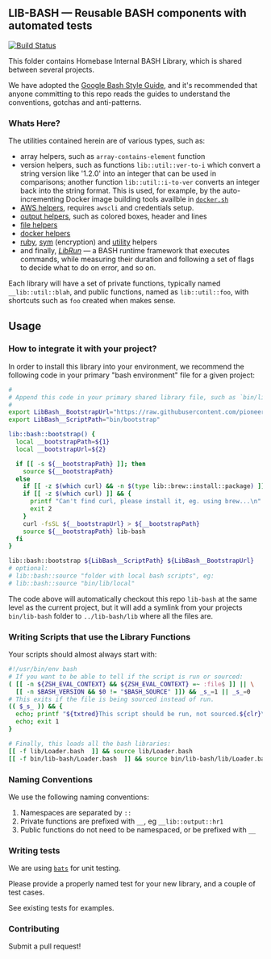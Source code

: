 ## LIB-BASH — Reusable BASH components with automated tests

[![Build Status](https://travis-ci.org/pioneerworks/lib-bash.svg?branch=master)](https://travis-ci.org/pioneerworks/lib-bash)

This folder contains Homebase Internal BASH Library, which is shared between several projects.

We have adopted the [Google Bash Style Guide](https://google.github.io/styleguide/shell.xml), and it's recommended that anyone committing to this repo reads the guides to understand the conventions, gotchas and anti-patterns.

### Whats Here?

The utilities contained herein are of various types, such as:

 * array helpers, such as `array-contains-element` function
 * version helpers, such as functions `lib::util::ver-to-i` which convert a string version like '1.2.0' into an integer that can be used in comparisons; another function `lib::util::i-to-ver` converts an integer back into the string format. This is used, for example, by the auto-incrementing Docker image building tools availble in [`docker.sh`](lib/docker.sh)
 * [AWS helpers](lib/aws.sh), requires `awscli` and credentials setup.
 * [output helpers](lib/output.sh), such as colored boxes, header and lines
 * [file helpers](lib/file.sh)
 * [docker helpers](lib/docker.sh)
 * [ruby](lib/ruby.sh), [sym](lib/sym.sh) (encryption) and [utility](lib/utility.sh) helpers
 * and finally, [*LibRun*](lib/runtime.sh) — a BASH runtime framework that executes commands, while measuring their duration and following a set of flags to decide what to do on error, and so on.

Each library will have a set of private functions, typically named `__lib::util::blah`, and public functions, named as `lib::util::foo`, with shortcuts such as `foo` created when makes sense.

## Usage

### How to integrate it with your project?

In order to install this library into your environment, we recommend the following code in your primary "bash environment" file for a given project:

```bash
#
# Append this code in your primary shared library file, such as `bin/lib.bash`
#
export LibBash__BootstrapUrl="https://raw.githubusercontent.com/pioneerworks/lib-bash/master/bin/bootstrap"
export LibBash__ScriptPath="bin/bootstrap"

lib::bash::bootstrap() {
  local __bootstrapPath=${1}
  local __bootstrapUrl=${2}

  if [[ -s ${__bootstrapPath} ]]; then
    source ${__bootstrapPath}
  else
    if [[ -z $(which curl) && -n $(type lib::brew::install::package) ]] && lib::brew::install::package curl
    if [[ -z $(which curl) ]] && {
      printf "Can't find curl, please install it, eg. using brew...\n"
      exit 2
    }
    curl -fsSL ${__bootstrapUrl} > ${__bootstrapPath}
    source ${__bootstrapPath} lib-bash
  fi
}

lib::bash::bootstrap ${LibBash__ScriptPath} ${LibBash__BootstrapUrl}
# optional:
# lib::bash::source "folder with local bash scripts", eg:
# lib::bash::source "bin/lib/local"
```

The code above will automatically checkout this repo  `lib-bash` at the same level as the current project, but it will add a symlink from your projects `bin/lib-bash` folder to `../lib-bash/lib` where all the files are.

### Writing Scripts that use the Library Functions

Your scripts should almost always start with:

```bash
#!/usr/bin/env bash
# If you want to be able to tell if the script is run or sourced:
( [[ -n ${ZSH_EVAL_CONTEXT} && ${ZSH_EVAL_CONTEXT} =~ :file$ ]] || \
  [[ -n $BASH_VERSION && $0 != "$BASH_SOURCE" ]]) && _s_=1 || _s_=0
# This exits if the file is being sourced instead of run.
(( $_s_ )) && {
  echo; printf "${txtred}This script should be run, not sourced.${clr}\n"
  echo; exit 1
}

# Finally, this loads all the bash libraries:
[[ -f lib/Loader.bash  ]] && source lib/Loader.bash
[[ -f bin/lib-bash/Loader.bash  ]] && source bin/lib-bash/lib/Loader.bash
```

### Naming Conventions

We use the following naming conventions:

 1. Namespaces are separated by `::`
 2. Private functions are prefixed with `__`, eg `__lib::output::hr1`
 3. Public functions do not need to be namespaced, or be prefixed with `__`

### Writing tests

We are using [`bats`](https://github.com/sstephenson/bats.git) for unit testing.

Please provide a properly named test for your new library, and a couple of test cases.

See existing tests for examples.


### Contributing

Submit a pull request!
